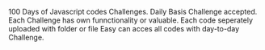 100 Days of Javascript codes Challenges.
Daily Basis Challenge accepted.
Each Challenge has own funnctionality or valuable.
Each code seperately uploaded with folder or file
Easy can acces all codes with day-to-day Challenge.
